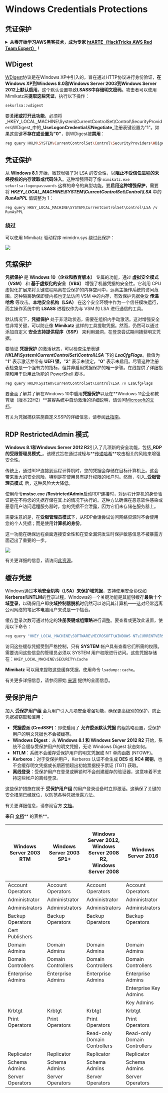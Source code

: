 # Windows Credentials Protections

## 凭证保护

<details>

<summary><strong>从零开始学习AWS黑客技术，成为专家</strong> <a href="https://training.hacktricks.xyz/courses/arte"><strong>htARTE（HackTricks AWS Red Team Expert）</strong></a><strong>！</strong></summary>

支持HackTricks的其他方式：

* 如果您想看到您的**公司在HackTricks中做广告**或**下载PDF格式的HackTricks**，请查看[**订阅计划**](https://github.com/sponsors/carlospolop)!
* 获取[**官方PEASS & HackTricks周边产品**](https://peass.creator-spring.com)
* 探索[**PEASS家族**](https://opensea.io/collection/the-peass-family)，我们的独家[**NFTs**](https://opensea.io/collection/the-peass-family)
* **加入** 💬 [**Discord群**](https://discord.gg/hRep4RUj7f) 或 [**电报群**](https://t.me/peass) 或 **关注**我们的**Twitter** 🐦 [**@carlospolopm**](https://twitter.com/hacktricks\_live)**。**
* 通过向[**HackTricks**](https://github.com/carlospolop/hacktricks)和[**HackTricks Cloud**](https://github.com/carlospolop/hacktricks-cloud) github仓库提交PR来分享您的黑客技巧。

</details>

## WDigest

[WDigest](https://technet.microsoft.com/pt-pt/library/cc778868\(v=ws.10\).aspx?f=255\&MSPPError=-2147217396)协议是在Windows XP中引入的，旨在通过HTTP协议进行身份验证，**在Windows XP到Windows 8.0和Windows Server 2003到Windows Server 2012上默认启用**。这个默认设置导致**LSASS中存储明文密码**。攻击者可以使用Mimikatz来**提取这些凭证**，执行以下操作：

```bash
sekurlsa::wdigest
```

要**关闭或打开此功能**，必须将\_HKEY\_LOCAL\_MACHINE\System\CurrentControlSet\Control\SecurityProviders\WDigest\_中的\_**UseLogonCredential**_和_**Negotiate**\_注册表键设置为"1"。如果这些键**不存在或设置为"0"**，则WDigest被**禁用**：

```bash
reg query HKLM\SYSTEM\CurrentControlSet\Control\SecurityProviders\WDigest /v UseLogonCredential
```

## 凭证保护

从 **Windows 8.1** 开始，微软增强了对 LSA 的安全性，以**阻止不受信任进程的未经授权的内存读取或代码注入**。这种增强阻碍了像 `mimikatz.exe sekurlsa:logonpasswords` 这样的命令的典型功能。要**启用这种增强保护**，需要将 _**HKEY\_LOCAL\_MACHINE\SYSTEM\CurrentControlSet\Control\LSA**_ 中的 _**RunAsPPL**_ 值调整为 1：

```
reg query HKEY_LOCAL_MACHINE\SYSTEM\CurrentControlSet\Control\LSA /v RunAsPPL
```

### 绕过

可以使用 Mimikatz 驱动程序 mimidrv.sys 绕过此保护：

![](../../.gitbook/assets/mimidrv.png)

## 凭据保护

**凭据保护** 是 **Windows 10（企业和教育版本）** 专属的功能，通过 **虚拟安全模式（VSM）** 和 **基于虚拟化的安全（VBS）** 增强了机器凭据的安全性。它利用 CPU 虚拟化扩展来将关键进程隔离在受保护的内存空间中，远离主操作系统的访问范围。这种隔离确保即使内核也无法访问 VSM 中的内存，有效保护凭据免受 **传递哈希** 等攻击。**本地安全机构（LSA）** 在这个安全环境中作为一个信任模块运行，而主操作系统中的 **LSASS** 进程仅作为与 VSM 的 LSA 进行通信的工具。

默认情况下，**凭据保护** 处于非活动状态，需要在组织内手动激活。这对增强安全性非常关键，可以防止像 **Mimikatz** 这样的工具提取凭据。然而，仍然可以通过添加自定义 **安全支持提供程序（SSP）** 来利用漏洞，在登录尝试期间捕获明文凭据。

要验证 **凭据保护** 的激活状态，可以检查注册表键 _**HKLM\System\CurrentControlSet\Control\LSA**_ 下的 _**LsaCfgFlags**_。数值为 "**1**" 表示激活并带有 **UEFI 锁**，"**2**" 表示未锁定，"**0**" 表示未启用。尽管这种注册表检查是一个强有力的指标，但并非启用凭据保护的唯一步骤。在线提供了详细指南和用于启用此功能的 PowerShell 脚本。

```powershell
reg query HKLM\System\CurrentControlSet\Control\LSA /v LsaCfgFlags
```

要全面了解并了解在Windows 10中启用**凭据保护**以及在\*\*Windows 11企业和教育版（版本22H2）\*\*兼容系统中自动激活的详细说明，请访问[Microsoft的文档](https://docs.microsoft.com/en-us/windows/security/identity-protection/credential-guard/credential-guard-manage)。

有关为凭据捕获实施自定义SSP的详细信息，请参阅[此指南](../active-directory-methodology/custom-ssp.md)。

## RDP RestrictedAdmin 模式

**Windows 8.1和Windows Server 2012 R2**引入了几项新的安全功能，包括_**RDP的受限管理员模式**_。该模式旨在通过减轻与\*\*[传递哈希](https://blog.ahasayen.com/pass-the-hash/)\*\*攻击相关的风险来增强安全性。

传统上，通过RDP连接到远程计算机时，您的凭据会存储在目标计算机上。这会带来重大的安全风险，特别是在使用具有提升权限的帐户时。然而，引入_**受限管理员模式**_后，这种风险大大降低。

使用命令**mstsc.exe /RestrictedAdmin**启动RDP连接时，对远程计算机的身份验证是在不将您的凭据存储在其上的情况下执行的。这种方法确保在恶意软件感染或恶意用户访问远程服务器时，您的凭据不会泄露，因为它们未存储在服务器上。

需要注意的是，在**受限管理员模式**下，从RDP会话尝试访问网络资源时不会使用您的个人凭据；而是使用**计算机的身份**。

这一功能在确保远程桌面连接安全性和在安全漏洞发生时保护敏感信息不被暴露方面迈出了重要的一步。

![](../../.gitbook/assets/ram.png)

有关更详细的信息，请访问[此资源](https://blog.ahasayen.com/restricted-admin-mode-for-rdp/)。

## 缓存凭据

Windows通过**本地安全机构（LSA）来保护域凭据**，支持使用安全协议如**Kerberos**和**NTLM**的登录过程。Windows的一个关键功能是其能够缓存**最后十个域登录**，以确保用户即使**域控制器脱机**时仍然可以访问其计算机——这对经常远离公司网络的笔记本电脑用户来说是一个福音。

缓存登录次数可通过特定的**注册表键或组策略**进行调整。要查看或更改此设置，使用以下命令：

```bash
reg query "HKEY_LOCAL_MACHINE\SOFTWARE\MICROSOFT\WINDOWS NT\CURRENTVERSION\WINLOGON" /v CACHEDLOGONSCOUNT
```

访问这些缓存凭据受到严格控制，只有 **SYSTEM** 帐户具有查看它们所需的权限。需要访问这些信息的管理员必须以 SYSTEM 用户权限进行访问。这些凭据存储在：`HKEY_LOCAL_MACHINE\SECURITY\Cache`

**Mimikatz** 可以用来提取这些缓存凭据，使用命令 `lsadump::cache`。

有关更多详细信息，请参阅原始 [来源](http://juggernaut.wikidot.com/cached-credentials) 提供的全面信息。

## 受保护用户

加入 **受保护用户组** 会为用户引入几项安全增强功能，确保更高级别的保护，防止凭据被窃取和滥用：

* **凭据委派 (CredSSP)**：即使启用了 **允许委派默认凭据** 的组策略设置，受保护用户的明文凭据也不会被缓存。
* **Windows Digest**：从 **Windows 8.1 和 Windows Server 2012 R2** 开始，系统不会缓存受保护用户的明文凭据，无论 Windows Digest 状态如何。
* **NTLM**：系统不会缓存受保护用户的明文凭据或 NT 单向函数 (NTOWF)。
* **Kerberos**：对于受保护用户，Kerberos 认证不会生成 **DES** 或 **RC4 密钥**，也不会缓存明文凭据或长期密钥超出初始票据授予票证 (TGT) 获取。
* **离线登录**：受保护用户在登录或解锁时不会创建缓存的验证器，这意味着不支持这些帐户的离线登录。

这些保护措施在属于 **受保护用户组** 的用户登录设备时立即激活。这确保了关键的安全措施已经就位，以防范各种凭据泄露方法。

有关更详细信息，请参阅官方 [文档](https://docs.microsoft.com/en-us/windows-server/security/credentials-protection-and-management/protected-users-security-group)。

**来自** [**文档**](https://docs.microsoft.com/en-us/windows-server/identity/ad-ds/plan/security-best-practices/appendix-c--protected-accounts-and-groups-in-active-directory)\*\* 的表格\*\*。

| Windows Server 2003 RTM | Windows Server 2003 SP1+ | <p>Windows Server 2012,<br>Windows Server 2008 R2,<br>Windows Server 2008</p> | Windows Server 2016          |
| ----------------------- | ------------------------ | ----------------------------------------------------------------------------- | ---------------------------- |
| Account Operators       | Account Operators        | Account Operators                                                             | Account Operators            |
| Administrator           | Administrator            | Administrator                                                                 | Administrator                |
| Administrators          | Administrators           | Administrators                                                                | Administrators               |
| Backup Operators        | Backup Operators         | Backup Operators                                                              | Backup Operators             |
| Cert Publishers         |                          |                                                                               |                              |
| Domain Admins           | Domain Admins            | Domain Admins                                                                 | Domain Admins                |
| Domain Controllers      | Domain Controllers       | Domain Controllers                                                            | Domain Controllers           |
| Enterprise Admins       | Enterprise Admins        | Enterprise Admins                                                             | Enterprise Admins            |
|                         |                          |                                                                               | Enterprise Key Admins        |
|                         |                          |                                                                               | Key Admins                   |
| Krbtgt                  | Krbtgt                   | Krbtgt                                                                        | Krbtgt                       |
| Print Operators         | Print Operators          | Print Operators                                                               | Print Operators              |
|                         |                          | Read-only Domain Controllers                                                  | Read-only Domain Controllers |
| Replicator              | Replicator               | Replicator                                                                    | Replicator                   |
| Schema Admins           | Schema Admins            | Schema Admins                                                                 | Schema Admins                |
| Server Operators        | Server Operators         | Server Operators                                                              | Server Operators             |
